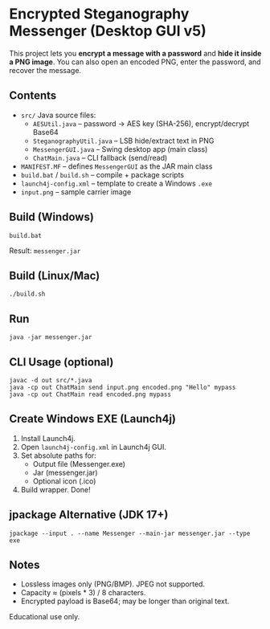 # Encrypted Steganography Messenger (Desktop GUI v5)

This project lets you **encrypt a message with a password** and **hide it inside a PNG image**.
You can also open an encoded PNG, enter the password, and recover the message.

## Contents
- `src/` Java source files:
  - `AESUtil.java` – password → AES key (SHA-256), encrypt/decrypt Base64
  - `SteganographyUtil.java` – LSB hide/extract text in PNG
  - `MessengerGUI.java` – Swing desktop app (main class)
  - `ChatMain.java` – CLI fallback (send/read)
- `MANIFEST.MF` – defines `MessengerGUI` as the JAR main class
- `build.bat` / `build.sh` – compile + package scripts
- `launch4j-config.xml` – template to create a Windows `.exe`
- `input.png` – sample carrier image

## Build (Windows)
```
build.bat
```
Result: `messenger.jar`

## Build (Linux/Mac)
```
./build.sh
```

## Run
```
java -jar messenger.jar
```

## CLI Usage (optional)
```
javac -d out src/*.java
java -cp out ChatMain send input.png encoded.png "Hello" mypass
java -cp out ChatMain read encoded.png mypass
```

## Create Windows EXE (Launch4j)
1. Install Launch4j.
2. Open `launch4j-config.xml` in Launch4j GUI.
3. Set absolute paths for:
   - Output file (Messenger.exe)
   - Jar (messenger.jar)
   - Optional icon (.ico)
4. Build wrapper. Done!

## jpackage Alternative (JDK 17+)
```
jpackage --input . --name Messenger --main-jar messenger.jar --type exe
```

## Notes
- Lossless images only (PNG/BMP). JPEG not supported.
- Capacity ≈ (pixels * 3) / 8 characters.
- Encrypted payload is Base64; may be longer than original text.

Educational use only.
